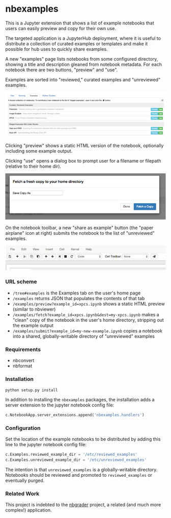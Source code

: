 # nbexamples

This is a Jupyter extension that shows a list of example notebooks that users
can easily preview and copy for their own use.

The targeted application is a JupyterHub deployment, where it is useful to
distribute a collection of curated examples or templates and make it possible
for hub uses to quickly share examples.

A new "examples" page lists notebooks from some configured directory, showing
a title and description gleaned from notebook metadata. For each notebook
there are two buttons, "preview" and "use".

Examples are sorted into "reviewed," curated examples and "unreviewed"
examples.

![Adds an Examples Tab](docs/examples-tab.png)

Clicking "preview" shows a static HTML version of the notebook, optionally
including some example output.

Clicking "use" opens a dialog box to prompt user for a filename or filepath
(relative to their home dir).

![Fetch](docs/fetch-dialog.png)

On the notebook toolbar, a new "share as example" button (the "paper airplane"
icon at right) submits the notebook to the list of "unreviewed" examples.

![Share as Example button](docs/share-button.png)

### URL scheme

* `/tree#examples` is the Examples tab on the user's home page
* `/examples` returns JSON that populates the contents of that tab
* `/examples/preview?example_id=xpcs.ipynb` shows a static HTML preview (similar to
  nbviewer)
* `/examples/fetch?example_id=xpcs.ipynb&dest=my-xpcs.ipynb` makes a "clean" copy of
  the notebook in the user's home directory, stripping out the example output
* `/examples/submit?example_id=my-new-example.ipynb` copies a notebook into a shared, globally-writable directory of "unreviewed" examples

### Requirements

* nbconvert
* nbformat

### Installation

```
python setup.py install
```

In addition to installing the `nbexamples` packages, the installation adds a
server extension to the jupyter notebook config file:

```python
c.NotebookApp.server_extensions.append('nbexamples.handlers')
```

### Configuration

Set the location of the example notebooks to be distributed by adding this
line to the jupyter notebook config file:

```python
c.Examples.reviewed_example_dir = '/etc/reviewed_examples'
c.Examples.unreviewed_example_dir = '/etc/unreviewed_examples'
```

The intention is that `unreviewed_examples` is a globally-writable directory.
Notebooks should be reviewed and promoted to `reviewed_examples` or
eventually purged.

### Related Work

This project is indebted to the [nbgrader](nbgrader.readthedocs.org) project,
a related (and much more complex!) application.
